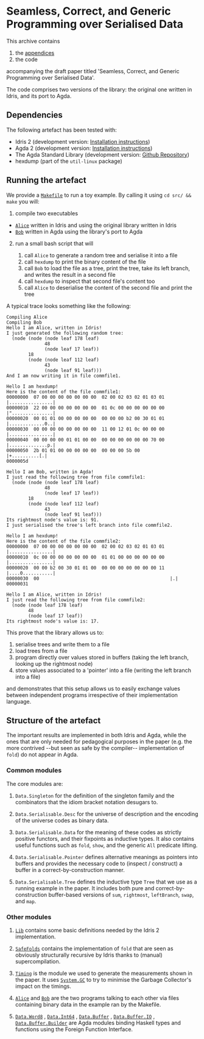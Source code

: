# Seamless, Correct, and Generic Programming over Serialised Data

This archive contains

1. the [appendices](popl-appendices.pdf)
2. the code

accompanying the draft paper titled
'Seamless, Correct, and Generic Programming over Serialised Data'.

The code comprises two versions of the library: the original one
written in Idris, and its port to Agda.

## Dependencies

The following artefact has been tested with:

- Idris 2 (development version: [Installation instructions](https://github.com/idris-lang/Idris2/blob/main/INSTALL.md#installing-from-source))
- Agda 2 (development version: [Installation instructions](https://agda.readthedocs.io/en/latest/getting-started/installation.html#installation-development-version))
- The Agda Standard Library (development version: [Github Repository](https://github.com/agda/agda-stdlib))
- hexdump (part of the `util-linux` package)

## Running the artefact

We provide a [`Makefile`](src/Makefile) to run a toy example.
By calling it using `cd src/ && make` you will:

1. compile two executables

  - [`Alice`](src/idris/Alice.idr) written in Idris and using the original library written in Idris
  - [`Bob`](src/agda/Bob.agda) written in Agda using the library's port to Agda

2. run a small bash script that will

   1. call `Alice` to generate a random tree and serialise it into a file
   2. call `hexdump` to print the binary content of the file
   3. call `Bob` to load the file as a tree,
      print the tree,
      take its left branch,
      and writes the result in a second file
   4. call `hexdump` to inspect that second file's content too
   5. call `Alice` to deserialise the content of the second file and print the tree

A typical trace looks something like the following:

```
Compiling Alice
Compiling Bob
Hello I am Alice, written in Idris!
I just generated the following random tree:
  (node (node (node leaf 178 leaf)
              48
              (node leaf 17 leaf))
        18
        (node (node leaf 112 leaf)
              43
              (node leaf 91 leaf)))
And I am now writing it in file commfile1.

Hello I am hexdump!
Here is the content of the file commfile1:
00000000  07 00 00 00 00 00 00 00  02 00 02 03 02 01 03 01  |................|
00000010  22 00 00 00 00 00 00 00  01 0c 00 00 00 00 00 00  |"...............|
00000020  00 01 01 00 00 00 00 00  00 00 00 b2 00 30 01 01  |.............0..|
00000030  00 00 00 00 00 00 00 00  11 00 12 01 0c 00 00 00  |................|
00000040  00 00 00 00 01 01 00 00  00 00 00 00 00 00 70 00  |..............p.|
00000050  2b 01 01 00 00 00 00 00  00 00 00 5b 00           |+..........[.|
0000005d

Hello I am Bob, written in Agda!
I just read the following tree from file commfile1:
  (node (node (node leaf 178 leaf)
              48
              (node leaf 17 leaf))
        18
        (node (node leaf 112 leaf)
              43
              (node leaf 91 leaf)))
Its rightmost node's value is: 91.
I just serialised the tree's left branch into file commfile2.

Hello I am hexdump!
Here is the content of the file commfile2:
00000000  07 00 00 00 00 00 00 00  02 00 02 03 02 01 03 01  |................|
00000010  0c 00 00 00 00 00 00 00  01 01 00 00 00 00 00 00  |................|
00000020  00 00 b2 00 30 01 01 00  00 00 00 00 00 00 00 11  |....0...........|
00000030  00                                                |.|
00000031

Hello I am Alice, written in Idris!
I just read the following tree from file commfile2:
  (node (node leaf 178 leaf)
        48
        (node leaf 17 leaf))
Its rightmost node's value is: 17.
```

This prove that the library allows us to:
1. serialise trees and write them to a file
2. load trees from a file
3. program directly over values stored in buffers
   (taking the left branch, looking up the rightmost node)
4. store values associated to a 'pointer' into a file
   (writing the left branch into a file)

and demonstrates that this setup allows us to easily exchange values
between independent programs irrespective of their implementation
language.

## Structure of the artefact

The important results are implemented in both Idris and Agda, while
the ones that are only needed for pedagogical purposes in the paper
(e.g. the more contrived --but seen as safe by the compiler--
implementation of `fold`) do not appear in Agda.

### Common modules

The core modules are:

1. `Data.Singleton` for the definition of the singleton family and
the combinators that the idiom bracket notation desugars to.

2. `Data.Serialisable.Desc` for the universe of description and the
encoding of the universe codes as binary data.

3. `Data.Serialisable.Data` for the meaning of these codes as strictly
positive functors, and their fixpoints as inductive types. It also
contains useful functions such as `fold`, `show`, and the generic
`All` predicate lifting.

4. `Data.Serialisable.Pointer` defines alternative meanings as pointers
into buffers and provides the necessary code to (inspect / construct) a
buffer in a correct-by-construction manner.

5. `Data.Serialisable.Tree` defines the inductive type `Tree`
that we use as a running example in the paper. It includes both
pure and correct-by-construction buffer-based versions of `sum`,
`rightmost`, `leftBranch`, `swap`, and `map`.

### Other modules

1. [`Lib`](src/idris/Lib.idr) contains some basic definitions needed
by the Idris 2 implementation.

2. [`SafeFolds`](src/idris/Data/Serialisable/SafeFolds.idr) contains
the implementation of `fold` that are seen as obviously structurally
recursive by Idris thanks to (manual) supercompilation.

3. [`Timing`](src/idris/Timing.idr) is the module we used to generate
the measurements shown in the paper.
It uses [`System.GC`](src/idris/System/GC.idr) to try to minimise the
Garbage Collector's impact on the timings.

4. [`Alice`](src/idris/Alice.idr) and [`Bob`](src/agda/Bob.idr) are the
two programs talking to each other via files containing binary data in
the example ran by the Makefile.

5. [`Data.Word8`](src/agda/Data/Word8.agda)
, [`Data.Int64`](src/agda/Data/Int64.agda)
, [`Data.Buffer`](src/agda/Data/Buffer.agda)
, [`Data.Buffer.IO`](src/agda/Data/Buffer/IO.agda)
, [`Data.Buffer.Builder`](src/agda/Data/Buffer/Builder.agda)
are Agda modules binding Haskell types and functions using the
Foreign Function Interface.
